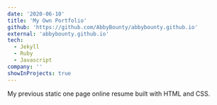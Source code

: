```yaml
---
date: '2020-06-10'
title: 'My Own Portfolio'
github: 'https://github.com/AbbyBounty/abbybounty.github.io'
external: 'abbybounty.github.io'
tech:
  - Jekyll
  - Ruby
  - Javascript
company: ''
showInProjects: true
---
```


My previous static one page online resume built with HTML and CSS.
